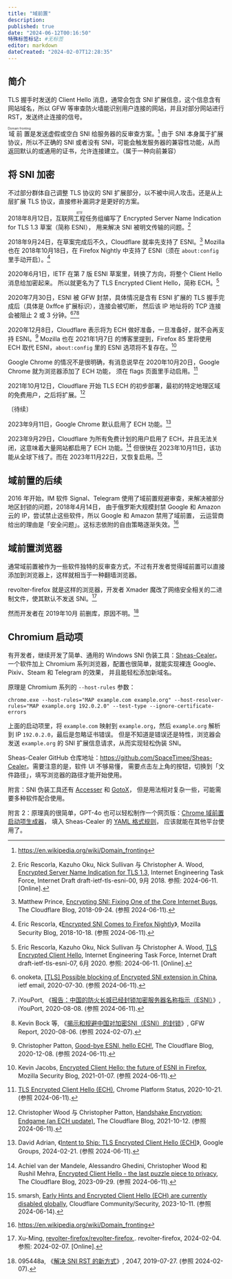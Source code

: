```yaml
---
title: "域前置"
description:
published: true
date: "2024-06-12T00:16:50"
特殊标签标记: #无标签
editor: markdown
dateCreated: "2024-02-07T12:28:35"
---
```


## 简介

TLS 握手时发送的 Client Hello 消息，通常会包含 SNI 扩展信息，这个信息含有网站域名，所以 GFW 等审查防火墙能识别用户连接的网站，并且对部分网站进行 RST，发送终止连接的信号。

<ruby>域前置<rt>Domain fronting</rt></ruby>是发送虚假或空白 SNI 给服务器的反审查方案。[^wiki] 由于 SNI 本身属于扩展协议，所以不正确的 SNI 或者没有 SNI，可能会触发服务器的兼容性功能，从而返回默认的或通用的证书，允许连接建立。（属于一种向前兼容）

[^wiki]: https://en.wikipedia.org/wiki/Domain_fronting

## 将 SNI 加密

不过部分群体自己调整 TLS 协议的 SNI 扩展部分，以不被中间人攻击。还是从上层扩展 TLS 协议，直接修补漏洞才是更好的方案。

2018年8月12日，<ruby>互联网工程任务组<rt>IETF</rt></ruby>编写了 Encrypted Server Name Indication for TLS 1.3 草案（简称 ESNI），
用来解决 SNI 被明文传输的问题。[^61954]

[^61954]: Eric Rescorla, Kazuho Oku, Nick Sullivan 与 Christopher A. Wood, [Encrypted Server Name Indication for TLS 1.3](https://web.archive.org/web/20240108061954/https://datatracker.ietf.org/doc/html/draft-ietf-tls-esni-00), Internet Engineering Task Force, Internet Draft draft-ietf-tls-esni-00, 9月 2018. 参照: 2024-06-11. [Online].

2018年9月24日，在草案完成后不久，Cloudflare 就率先支持了 ESNI。[^53948]
Mozilla 也在 2018年10月18日，在 Firefox Nightly 中支持了 ESNI（须在 `about:config` 里手动开启）。[^90628]

[^53948]: Matthew Prince, [Encrypting SNI: Fixing One of the Core Internet Bugs](https://web.archive.org/web/20180924153948/https://blog.cloudflare.com/esni/), The Cloudflare Blog, 2018-09-24. (参照 2024-06-11).

[^90628]: Eric Rescorla, 《[Encrypted SNI Comes to Firefox Nightly](https://web.archive.org/web/20231216090628/https://blog.mozilla.org/security/2018/10/18/encrypted-sni-comes-to-firefox-nightly/)》, Mozilla Security Blog, 2018-10-18. (参照 2024-06-11).

2020年6月1日，IETF 在第 7 版 ESNI 草案里，转换了方向，将整个 Client Hello 消息给加密起来。
所以就更名为了 TLS Encrypted Client Hello，简称 ECH。[^35656]

[^35656]: Eric Rescorla, Kazuho Oku, Nick Sullivan 与 Christopher A. Wood, [TLS Encrypted Client Hello](https://web.archive.org/web/20240521035656/https://datatracker.ietf.org/doc/html/draft-ietf-tls-esni-07), Internet Engineering Task Force, Internet Draft draft-ietf-tls-esni-07, 6月 2020. 参照: 2024-06-11. [Online].

2020年7月30日，ESNI 被 GFW 封禁，具体情况是含有 ESNI 扩展的 TLS 握手完成后（具体是 0xffce 扩展标识），连接会被切断，
然后该 IP 地址将的 TCP 连接会被阻止 2 或 3 分钟。[^KR6_I][^93713][^febz]

[^KR6_I]: onoketa, [\[TLS\] Possible blocking of Encrypted SNI extension in China](https://web.archive.org/web/20200808071838/https://mailarchive.ietf.org/arch/msg/tls/YzT5LjLJ_6WWhdnU2wVsKNKR6_I/), ietf email, 2020-07-30. (参照 2024-06-11).

[^93713]: iYouPort, 《[报告：中国的防火长城已经封锁加密服务器名称指示（ESNI）](https://web.archive.org/web/20200808093713/https://www.iyouport.org/报告：中国的防火长城已经封锁加密服务器名称指/)》, iYouPort, 2020-08-08. (参照 2024-06-11).

[^febz]: Kevin Bock 等, 《[揭示和规避中国对加密SNI（ESNI）的封锁](https://web.archive.org/web/20231207105611/https://gfw.report/blog/gfw_esni_blocking/zh/)》, GFW Report, 2020-08-06. (参照 2024-02-07).

2020年12月8日，Cloudflare 表示将为 ECH 做好准备，一旦准备好，就不会再支持 ESNI。[^51829]
Mozilla 也在 2021年1月7日 的博客里提到，Firefox 85 里将使用 ECH 取代 ESNI，`about:config` 里的 ESNI 选项将不复存在。[^41351]

[^51829]: Christopher Patton, [Good-bye ESNI, hello ECH!](https://web.archive.org/web/20240508051829/https://blog.cloudflare.com/encrypted-client-hello/), The Cloudflare Blog, 2020-12-08. (参照 2024-06-11).

[^41351]: Kevin Jacobs, [Encrypted Client Hello: the future of ESNI in Firefox](https://web.archive.org/web/20240413041351/https://blog.mozilla.org/security/2021/01/07/encrypted-client-hello-the-future-of-esni-in-firefox/), Mozilla Security Blog, 2021-01-07. (参照 2024-06-11).

Google Chrome 的情况不是很明确，有消息说早在 2020年10月20日，Google Chrome 就为浏览器添加了 ECH 功能，
须在 flags 页面里手动启用。[^81952]

[^81952]: [TLS Encrypted Client Hello (ECH)](https://web.archive.org/web/20201021131324/https://www.chromestatus.com/feature/6196703843581952), Chrome Platform Status, 2020-10-21. (参照 2024-06-11).

2021年10月12日，Cloudflare 开始 TLS ECH 的初步部署，最初的特定地理区域的免费用户，之后将扩展。[^30046]

[^30046]: Christopher Wood 与 Christopher Patton, [Handshake Encryption: Endgame (an ECH update)](https://web.archive.org/web/20240607030046/https://blog.cloudflare.com/handshake-encryption-endgame-an-ech-update), The Cloudflare Blog, 2021-10-12. (参照 2024-06-11).

〔待续〕

2023年9月11日，Google Chrome 默认启用了 ECH 功能。[^BAQAJ]

[^BAQAJ]: David Adrian, 《[Intent to Ship: TLS Encrypted Client Hello (ECH)](https://web.archive.org/web/20240221182800/https://groups.google.com/a/chromium.org/g/blink-dev/c/CmlXjQeNWDI/m/hx-_4lNBAQAJ)》, Google Groups, 2024-02-21. (参照 2024-06-11).

2023年9月29日，Cloudflare 为所有免费计划的用户启用了 ECH，并且无法关闭，这意味着大量网站都启用了 ECH 功能。[^95722]
但很快在 2023年10月11日，该功能从全球下线了。而在 2023年11月22日，又恢复启用。[^67730]

[^95722]: Achiel van der Mandele, Alessandro Ghedini, Christopher Wood 和 Rushil Mehra, [Encrypted Client Hello - the last puzzle piece to privacy](https://web.archive.org/web/20240604195722/https://blog.cloudflare.com/announcing-encrypted-client-hello/), The Cloudflare Blog, 2023-09-29. (参照 2024-06-11).

[^67730]: smarsh, [Early Hints and Encrypted Client Hello (ECH) are currently disabled globally](https://web.archive.org/web/20240522084834/https://community.cloudflare.com/t/early-hints-and-encrypted-client-hello-ech-are-currently-disabled-globally/567730), Cloudflare Community/Security, 2023-10-11. (参照 2024-06-14).

## 域前置的后续

2016 年开始，IM 软件 Signal、Telegram 使用了域前置规避审查，来解决被部分地区封锁的问题，2018年4月14日，
由于俄罗斯大规模封禁 Google 和 Amazon 云的 IP，尝试禁止这些软件，所以 Google 和 Amazon 禁用了域前置，
云运营商给出的理由是「安全问题」。这标志依附的自由策略逐渐失效。[^df]

[^df]: <https://en.wikipedia.org/wiki/Domain_fronting>

## 域前置浏览器

通常域前置被作为一些软件独特的反审查方式，不过有开发者觉得域前置可以直接添加到浏览器上，这样就相当于一种翻墙浏览器。

revolter-firefox 就是这样的浏览器，开发者 Xmader 魔改了网络安全相关的二进制文件，使其默认不发送 SNI。[^55039]

[^55039]: Xu-Ming, [revolter-firefox/revolter-firefox](https://web.archive.org/web/20230912055039/https://github.com/revolter-firefox/revolter-firefox),. revolter-firefox, 2024-02-04. 参照: 2024-02-07. [Online].

然而开发者在 2019年10月 前删库，原因不明。[^1360]

<!-- 根据后来的 [采访](/anti-censorship/Fuck-XueXiQiangGuo.md#开发者被攻击) 来看，可能还是有一些外部压力的因素。 -->

[^1360]: 095448a, 《[解决 SNI RST 的新方式](https://web.archive.org/web/20240207032829/https://2047.one/t/1360)》, 2047, 2019-07-27. (参照 2024-02-07).

## Chromium 启动项

有开发者，继续开发了简单、通用的 Windows SNI 伪装工具：[Sheas-Cealer](https://github.com/SpaceTimee/Sheas-Cealer)。
一个软件加上 Chromium 系列浏览器，配置也很简单，就能实现裸连 Google、Pixiv、Steam 和 Telegram 的效果，
并且能轻松添加新域名。

原理是 Chromium 系列的 `--host-rules` 参数：

```shell
chrome.exe --host-rules="MAP example.com example.org" --host-resolver-rules="MAP example.org 192.0.2.0" --test-type --ignore-certificate-errors
```

上面的启动项里，将 `example.com` 映射到 `example.org`，然后 `example.org` 解析到 IP `192.0.2.0`，最后是忽略证书错误。
但是不知道是错误还是特性，浏览器会发送 `example.org` 的 SNI 扩展信息请求，从而实现轻松伪装 SNI。

Sheas-Cealer GitHub 仓库地址：<https://github.com/SpaceTimee/Sheas-Cealer>。需要注意的是，软件 UI 不够易懂，
需要点击左上角的按钮，切换到「文件路径」，填写浏览器的路径才能开始使用。

附言：SNI 伪装工具还有 [Accesser](https://github.com/URenko/Accesser) 和 [GotoX](https://github.com/SeaHOH/GotoX)，
但是用法相对复杂一些，可能需要多种软件配合使用。

附言 2：原理真的很简单，GPT-4o 也可以轻松制作一个网页版：[Chrome 域前置启动项生成器][]，
填入 Sheas-Cealer 的 [YAML 格式规则](https://github.com/SpaceTimee/Cealing-Host/blob/main/Cealing-Host-A.json)，
应该就能在其他平台使用了。

[Chrome 域前置启动项生成器]: https://gistpreview.github.io/?22ce3b5da2a6684423891959dc5c02f8/chrome_domain_fronting_launch_command_generator.html

<!-- 写于 2024-06-09 -->
